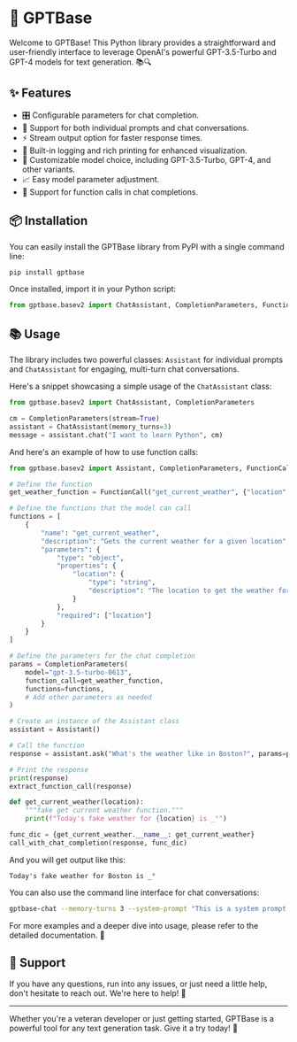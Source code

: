 # 🚀 GPTBase

Welcome to GPTBase! This Python library provides a straightforward and user-friendly interface to leverage OpenAI's powerful GPT-3.5-Turbo and GPT-4 models for text generation. 📚🔍

## ✨ Features

- 🎛️ Configurable parameters for chat completion.
- 💬 Support for both individual prompts and chat conversations.
- ⚡ Stream output option for faster response times.
- 📝 Built-in logging and rich printing for enhanced visualization.
- 🔄 Customizable model choice, including GPT-3.5-Turbo, GPT-4, and other variants.
- 📈 Easy model parameter adjustment.
- 🤖 Support for function calls in chat completions.

## 📦 Installation

You can easily install the GPTBase library from PyPI with a single command line:

```bash
pip install gptbase
```

Once installed, import it in your Python script:

```python
from gptbase.basev2 import ChatAssistant, CompletionParameters, FunctionCall
```

## 📚 Usage

The library includes two powerful classes: `Assistant` for individual prompts and `ChatAssistant` for engaging, multi-turn chat conversations.

Here's a snippet showcasing a simple usage of the `ChatAssistant` class:

```python
from gptbase.basev2 import ChatAssistant, CompletionParameters

cm = CompletionParameters(stream=True)
assistant = ChatAssistant(memory_turns=3)
message = assistant.chat("I want to learn Python", cm)
```

And here's an example of how to use function calls:

```python
from gptbase.basev2 import Assistant, CompletionParameters, FunctionCall

# Define the function
get_weather_function = FunctionCall("get_current_weather", {"location": "Boston"})

# Define the functions that the model can call
functions = [
    {
        "name": "get_current_weather",
        "description": "Gets the current weather for a given location",
        "parameters": {
            "type": "object",
            "properties": {
                "location": {
                    "type": "string",
                    "description": "The location to get the weather for"
                }
            },
            "required": ["location"]
        }
    }
]

# Define the parameters for the chat completion
params = CompletionParameters(
    model="gpt-3.5-turbo-0613",
    function_call=get_weather_function,
    functions=functions,
    # Add other parameters as needed
)

# Create an instance of the Assistant class
assistant = Assistant()

# Call the function
response = assistant.ask("What's the weather like in Boston?", params=params)

# Print the response
print(response)
extract_function_call(response)

def get_current_weather(location):
    """fake get current weather function."""
    print(f"Today's fake weather for {location} is _°")

func_dic = {get_current_weather.__name__: get_current_weather}
call_with_chat_completion(response, func_dic)
```

And you will get output like this:

```plaintext
Today's fake weather for Boston is _°
```

You can also use the command line interface for chat conversations:

```bash
gptbase-chat --memory-turns 3 --system-prompt "This is a system prompt."
```

For more examples and a deeper dive into usage, please refer to the detailed documentation. 📘

## 🙋 Support

If you have any questions, run into any issues, or just need a little help, don't hesitate to reach out. We're here to help! 🤝

---

Whether you're a veteran developer or just getting started, GPTBase is a powerful tool for any text generation task. Give it a try today! 🌟